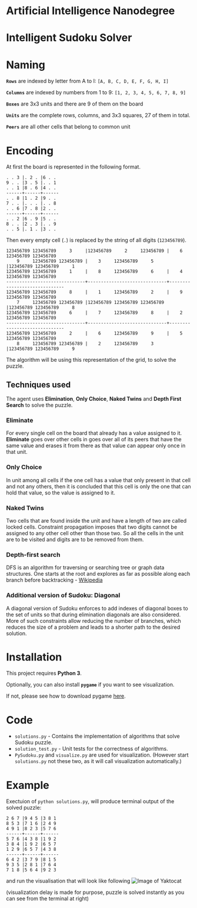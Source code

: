 # Artificial Intelligence Nanodegree
# Intelligent Sudoku Solver

# Naming 

**`Rows`** are indexed by letter from A to I: `[A, B, C, D, E, F, G, H, I]`

**`Columns`** are indexed by numbers from 1 to 9: `[1, 2, 3, 4, 5, 6, 7, 8, 9]`

**`Boxes`** are 3x3 units and there are 9 of them on the board

**`Units`** are the complete rows, columns, and 3x3 squares, 27 of them in total. 

**`Peers`** are all other cells that belong to common unit

# Encoding
At first the board is represented in the following format.
```
. . 3 |. 2 . |6 . . 
9 . . |3 . 5 |. . 1 
. . 1 |8 . 6 |4 . . 
------+------+------
. . 8 |1 . 2 |9 . . 
7 . . |. . . |. . 8 
. . 6 |7 . 8 |2 . . 
------+------+------
. . 2 |6 . 9 |5 . . 
8 . . |2 . 3 |. . 9 
. . 5 |. 1 . |3 . .
```
Then every empty cell (`.`) is replaced by the string of all digits (`123456789`).
```
123456789 123456789     3     |123456789     2     123456789 |    6     123456789 123456789 
    9     123456789 123456789 |    3     123456789     5     |123456789 123456789     1     
123456789 123456789     1     |    8     123456789     6     |    4     123456789 123456789 
------------------------------+------------------------------+------------------------------
123456789 123456789     8     |    1     123456789     2     |    9     123456789 123456789 
    7     123456789 123456789 |123456789 123456789 123456789 |123456789 123456789     8     
123456789 123456789     6     |    7     123456789     8     |    2     123456789 123456789 
------------------------------+------------------------------+------------------------------
123456789 123456789     2     |    6     123456789     9     |    5     123456789 123456789 
    8     123456789 123456789 |    2     123456789     3     |123456789 123456789     9     
```
The algorithm will be using this representation of the grid, to solve the puzzle. 

## Techniques used

The agent uses **Elimination**, **Only Choice**, **Naked Twins** and **Depth First Search** to solve the puzzle.

### Eliminate
For every single cell on the board that already has a value assigned to it. **Eliminate** goes over other cells in goes over all of its peers that have the same value and erases it from there as that value can appear only once in that unit. 

### Only Choice
In unit among all cells if the one cell has a value that only present in that cell and not any others, then it is concluded that this cell is only the one that can hold that value, so the value is assigned to it.

### Naked Twins
Two cells that are found inside the unit and have a length of two are called locked cells. Constraint propagation imposes that two digits cannot be assigned to any other cell other than those two. So all the cells in the unit are to be visited and digits are to be removed from them.  

### Depth-first search 
DFS is an algorithm for traversing or searching tree or graph data structures. One starts at the root and explores as far as possible along each branch before backtracking - [Wikipedia](https://en.wikipedia.org/wiki/Depth-first_search)

### Additional version of Sudoku: Diagonal
A diagonal version of Sudoku enforces to add indexes of diagonal boxes to the set of units so that during elimination diagonals are also considered. More of such constraints allow reducing the number of branches, which reduces the size of a problem and leads to a shorter path to the desired solution.  


# Installation

This project requires **Python 3**. 

Optionally, you can also install **`pygame`** if you want to see visualization. 

If not, please see how to download pygame [here](http://www.pygame.org/download.shtml).

# Code

* `solutions.py` - Contains the implementation of algorithms that solve Sudoku puzzle.
* `solution_test.py` - Unit tests for the correctness of algorithms.
* `PySudoku.py` and `visualize.py` are used for visualization. (However start `solutions.py` not these two, as it will call visualization automatically.)


# Example
Exectuion of `python solutions.py`, will produce terminal output of the solved puzzle:
```
2 6 7 |9 4 5 |3 8 1 
8 5 3 |7 1 6 |2 4 9 
4 9 1 |8 2 3 |5 7 6 
------+------+------
5 7 6 |4 3 8 |1 9 2 
3 8 4 |1 9 2 |6 5 7 
1 2 9 |6 5 7 |4 3 8 
------+------+------
6 4 2 |3 7 9 |8 1 5 
9 3 5 |2 8 1 |7 6 4 
7 1 8 |5 6 4 |9 2 3 
```
and run the visualisation that will look like following
![Image of Yaktocat](images/sudoku.gif)

(visualization delay is made for purpose, puzzle is solved instantly as you can see from the terminal at right)